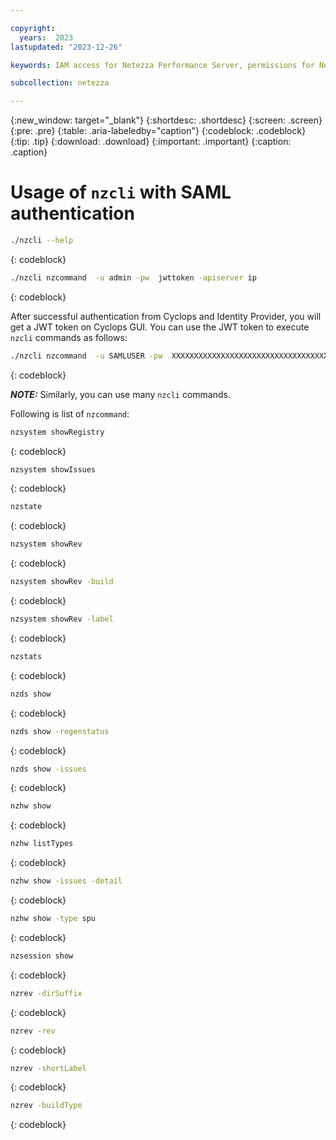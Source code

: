 ```yaml
---

copyright:
  years:  2023
lastupdated: "2023-12-26"

keywords: IAM access for Netezza Performance Server, permissions for Netezza Performance Server, identity and access management for Netezza Performance Server, roles for Netezza Performance Server, actions for Netezza Performance Server, assigning access for Netezza Performance Server

subcollection: netezza

---
```


{:new_window: target="_blank"}
{:shortdesc: .shortdesc}
{:screen: .screen}
{:pre: .pre}
{:table: .aria-labeledby="caption"}
{:codeblock: .codeblock}
{:tip: .tip}
{:download: .download}
{:important: .important}
{:caption: .caption}

# Usage of `nzcli` with SAML authentication

 ```bash
./nzcli --help
```
{: codeblock}

 ```bash
./nzcli nzcommand  -u admin -pw  jwttoken -apiserver ip
```
{: codeblock}

After successful authentication from Cyclops and Identity Provider, you will get a JWT token on Cyclops GUI. You can use the JWT token to execute `nzcli` commands as follows:

```bash
./nzcli nzcommand  -u SAMLUSER -pw  XXXXXXXXXXXXXXXXXXXXXXXXXXXXXXXXXXXXXXXXXXXXXXXXXXXXXXXXXXXX -apiserver X.X.X.X
```
{: codeblock}

**_NOTE:_** Similarly, you can use many `nzcli` commands.

Following is list of `nzcommand`:

```bash
nzsystem showRegistry
```
{: codeblock}

```bash
nzsystem showIssues
```
{: codeblock}

```bash
nzstate
```
{: codeblock}

```bash
nzsystem showRev
```
{: codeblock}

```bash
nzsystem showRev -build
```
{: codeblock}

```bash
nzsystem showRev -label
```
{: codeblock}

```bash
nzstats
```
{: codeblock}

```bash
nzds show
```
{: codeblock}

```bash
nzds show -regenstatus
```
{: codeblock}

```bash
nzds show -issues
```
{: codeblock}

```bash
nzhw show
```
{: codeblock}

```bash
nzhw listTypes
```
{: codeblock}

```bash
nzhw show -issues -detail
```
{: codeblock}

```bash
nzhw show -type spu
```
{: codeblock}

```bash
nzsession show
```
{: codeblock}

```bash
nzrev -dirSuffix
```
{: codeblock}

```bash
nzrev -rev
```
{: codeblock}

```bash
nzrev -shortLabel
```
{: codeblock}

```bash
nzrev -buildType
```
{: codeblock}


